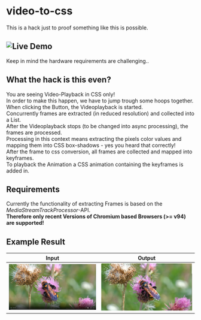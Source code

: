 # video-to-css
This is a hack just to proof something like this is possible.  

## ![Live Demo](https://video-to-css.jeujeus.de)
Keep in mind the hardware requirements are challenging..

## What the hack is this even?
You are seeing Video-Playback in CSS only!  
In order to make this happen, we have to jump trough some hoops together.  
When clicking the Button, the Videoplayback is started.  
Concurrently frames are extracted (in reduced resolution) and collected into a List.  
After the Videoplayback stops (to be changed into async processing), the frames are processed.  
Processing in this context means extracting the pixels color values and mapping them into CSS box-shadows - yes you heard that correctly!  
After the frame to css conversion, all frames are collected and mapped into keyframes.  
To playback the Animation a CSS animation containing the keyframes is added in.

## Requirements
Currently the functionality of extracting Frames is based on the _MediaStreamTrackProcessor_-API.  
**Therefore only recent Versions of Chromium based Browsers (>= v94) are supported!**

## Example Result
Input | Output
:-------------------------:|:-------------------------:
![Input](img/example-input.png)   |  ![Output](img/example-output.png)
